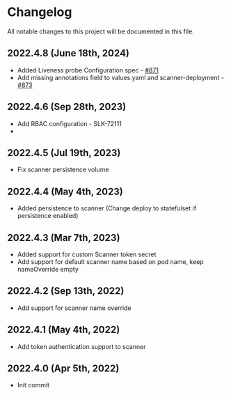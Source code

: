 # Changelog

All notable changes to this project will be documented in this file.

## 2022.4.8 (June 18th, 2024)
* Added Liveness probe Configuration spec - [#871](https://github.com/aquasecurity/aqua-helm/pull/871)
* Add missing annotations field to values.yaml and scanner-deployment - [#873](https://github.com/aquasecurity/aqua-helm/pull/873)

## 2022.4.6 (Sep 28th, 2023)
* Add RBAC configuration - SLK-72111
* 
## 2022.4.5 (Jul 19th, 2023)
* Fix scanner persistence volume

## 2022.4.4 (May 4th, 2023)
* Added persistence to scanner (Change deploy to statefulset if persistence enabled)

## 2022.4.3 (Mar 7th, 2023)
* Added support for custom Scanner token secret
* Add support for default scanner name based on pod name, keep nameOverride empty

## 2022.4.2 (Sep 13th, 2022)
* Add support for scanner name override

## 2022.4.1 (May 4th, 2022)
* Add token authentication support to scanner

## 2022.4.0 (Apr 5th, 2022)
* Init commit

